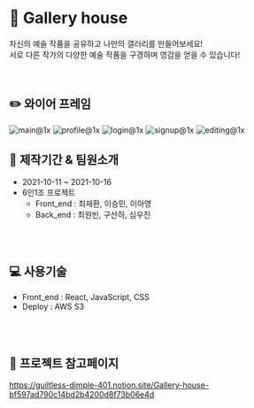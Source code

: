 # :art: Gallery house 
자신의 예술 작품을 공유하고 나만의  갤러리를 만들어보세요! <br/>
서로 다른 작가의 다양한 예술 작품을 구경하며 영감을 얻을 수 있습니다! <br/>
<br/>
<br/>

## :pencil2: 와이어 프레임
![main@1x](https://user-images.githubusercontent.com/74637336/137583765-d22a2e78-5ff4-45d9-af5b-5ca2c0487849.jpg)
![profile@1x](https://user-images.githubusercontent.com/74637336/137583771-2e14e24a-8f9b-47c5-8ffe-31d6303d6aeb.jpg)
![login@1x](https://user-images.githubusercontent.com/74637336/137583776-94844f9a-71dd-476d-9617-f077d972a496.PNG)
![signup@1x](https://user-images.githubusercontent.com/74637336/137583779-c0f9c343-d74c-45e2-95ea-9b8bce898620.PNG)
![editing@1x](https://user-images.githubusercontent.com/74637336/137583785-53e5547e-a65b-4336-90a5-d34f8a7f36c2.PNG)

## :couple: 제작기간 & 팀원소개
- 2021-10-11 ~ 2021-10-16 <br/>
- 6인1조 프로젝트 <br/>
  - Front_end : 최재환, 이승민, 이아영 <br/>
  - Back_end : 최원빈, 구산하, 심우진 <br/> 
<br/>
<br/>

## :computer: 사용기술 
- Front_end : React, JavaScript, CSS
- Deploy : AWS S3
<br/>
<br/>

## :orange_book: 프로젝트 참고페이지
https://guiltless-dimple-401.notion.site/Gallery-house-bf597ad790c14bd2b4200d8f73b06e4d


